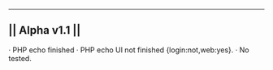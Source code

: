 ----------------
|| Alpha v1.1 ||
----------------

· PHP echo finished
· PHP echo UI not finished {login:not,web:yes}.
· No tested.
